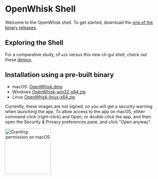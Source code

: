# OpenWhisk Shell

Welcome to the OpenWhisk shell. To get started, download the [one of the binary releases](#images).

## Exploring the Shell

For a comparative study, of `wsk` versus this new cli-gui shell, check out these [demos]( https://openwhisk.ng.bluemix.net/api/v1/web/nickm_wskng_demos/public/index.html).

## <a name="images">Installation using a pre-built binary

  - macOS: [OpenWhisk.dmg](https://ibm.box.com/shared/static/men880t5v21usgfw3895u4gcdaiu6kmr.dmg)
  - Windows [OpenWhisk-win32-x64.zip](https://ibm.box.com/shared/static/obyr7i38knwciwdc1vbj7811m6ulm25f.zip)
  - Linux [OpenWhisk-linux-x64.zip](https://ibm.box.com/shared/static/pqg9f2c9mivpkobu3danzdy4crahpp1n.zip)

Currently, these images are not signed, so you will get a security warning when launching the app. To allow access to the app on macOS, either command-click (right-click) and Open, or double-click the app, and then open the Security & Privacy preferences pane, and click "Open anyway".

<img width="150" alt="Granting permission on macOS" src="https://user-images.githubusercontent.com/4741620/28502723-9b8c550e-6fc6-11e7-9ad1-212e7c75f98e.png">
